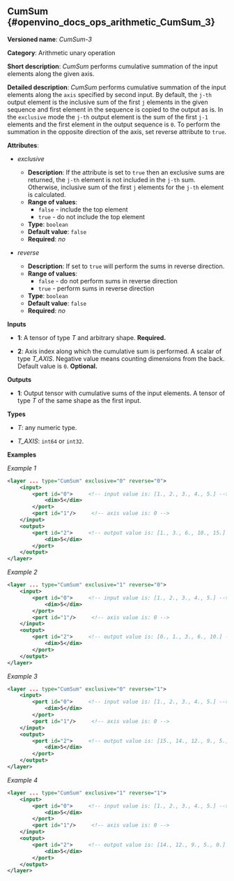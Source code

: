 ## CumSum <a name="CumSum"></a> {#openvino_docs_ops_arithmetic_CumSum_3}

**Versioned name**: *CumSum-3*

**Category**: Arithmetic unary operation

**Short description**: *CumSum* performs cumulative summation of the input elements along the given axis.

**Detailed description**: *CumSum* performs cumulative summation of the input elements along the `axis` specified by second input. By default, the `j-th` output element is the inclusive sum of the first `j` elements in the given sequence and first element in the sequence is copied to the output as is.
In the `exclusive` mode the `j-th` output element is the sum of the first `j-1` elements and the first element in the output sequence is `0`.
To perform the summation in the opposite direction of the axis, set reverse attribute to `true`.

**Attributes**:

* *exclusive*

  * **Description**: If the attribute is set to `true` then an exclusive sums are returned, the `j-th` element is not included in the `j-th` sum. Otherwise, inclusive sum of the first `j` elements for the `j-th` element is calculated.
  * **Range of values**:
    * `false` - include the top element
    * `true` - do not include the top element
  * **Type**: `boolean`
  * **Default value**: `false`
  * **Required**: *no*

* *reverse*

  * **Description**: If set to `true` will perform the sums in reverse direction.
  * **Range of values**:
    * `false` - do not perform sums in reverse direction
    * `true` - perform sums in reverse direction
  * **Type**: `boolean`
  * **Default value**: `false`
  * **Required**: *no*

**Inputs**

* **1**: A tensor of type *T* and arbitrary shape. **Required.**

* **2**: Axis index along which the cumulative sum is performed. A scalar of type *T_AXIS*. Negative value means counting dimensions from the back. Default value is `0`. **Optional.**

**Outputs**

* **1**: Output tensor with cumulative sums of the input elements. A tensor of type *T* of the same shape as the first input.

**Types**

* *T*: any numeric type.

* *T_AXIS*: `int64` or `int32`.

**Examples**

*Example 1*

```xml
<layer ... type="CumSum" exclusive="0" reverse="0">
    <input>
        <port id="0">     <!-- input value is: [1., 2., 3., 4., 5.] -->
            <dim>5</dim>
        </port>
        <port id="1"/>     <!-- axis value is: 0 -->
    </input>
    <output>
        <port id="2">     <!-- output value is: [1., 3., 6., 10., 15.] -->
            <dim>5</dim>
        </port>
    </output>
</layer>
```

*Example 2*

```xml
<layer ... type="CumSum" exclusive="1" reverse="0">
    <input>
        <port id="0">     <!-- input value is: [1., 2., 3., 4., 5.] -->
            <dim>5</dim>
        </port>
        <port id="1"/>     <!-- axis value is: 0 -->
    </input>
    <output>
        <port id="2">     <!-- output value is: [0., 1., 3., 6., 10.] -->
            <dim>5</dim>
        </port>
    </output>
</layer>
```

*Example 3*

```xml
<layer ... type="CumSum" exclusive="0" reverse="1">
    <input>
        <port id="0">     <!-- input value is: [1., 2., 3., 4., 5.] -->
            <dim>5</dim>
        </port>
        <port id="1"/>     <!-- axis value is: 0 -->
    </input>
    <output>
        <port id="2">     <!-- output value is: [15., 14., 12., 9., 5.] -->
            <dim>5</dim>
        </port>
    </output>
</layer>
```

*Example 4*

```xml
<layer ... type="CumSum" exclusive="1" reverse="1">
    <input>
        <port id="0">     <!-- input value is: [1., 2., 3., 4., 5.] -->
            <dim>5</dim>
        </port>
        <port id="1"/>     <!-- axis value is: 0 -->
    </input>
    <output>
        <port id="2">     <!-- output value is: [14., 12., 9., 5., 0.] -->
            <dim>5</dim>
        </port>
    </output>
</layer>
```
